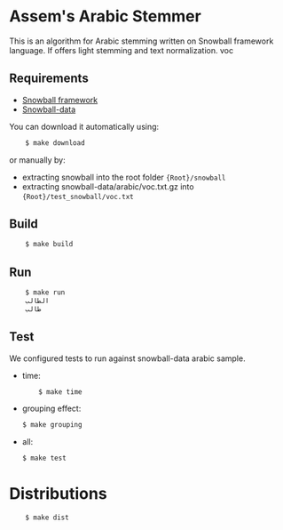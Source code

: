# Assem's Arabic Stemmer

This is an algorithm for Arabic stemming written on Snowball framework language. If offers light stemming and text normalization. voc



## Requirements

- [Snowball framework](https://github.com/snowballstem/snowball)
- [Snowball-data](https://github.com/snowballstem/snowball-data)

You can download it automatically using:

```sh
    $ make download
```
or manually by:
- extracting snowball into the root folder `{Root}/snowball`
- extracting snowball-data/arabic/voc.txt.gz into `{Root}/test_snowball/voc.txt`


## Build

```sh
    $ make build
```

## Run

```sh
	$ make run
	الطالب
	طالب

```

## Test 
We configured tests to run against snowball-data arabic sample. 

- time:
	```sh
	    $ make time
	```

- grouping effect:
    ```sh
    $ make grouping
	```
- all:
	```sh
    $ make test
	```

# Distributions
```sh
    $ make dist
```
